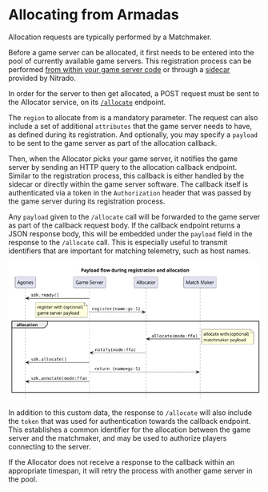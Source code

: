 # Allocating from Armadas

Allocation requests are typically performed by a Matchmaker.

Before a game server can be allocated, it first needs to be entered into the pool of currently available game servers.
This registration process can be performed [from within your game server code](manually-registering-game-servers.md)
or through a [sidecar](automatically-registering-game-servers.md) provided by Nitrado.

In order for the server to then get allocated, a POST request must be sent to the Allocator service, on its
[`/allocate`](/api/multiplayer-servers/allocation-allocator.html#tag/Allocator) endpoint.

The `region` to allocate from is a mandatory parameter. The request can also include a set of additional `attributes`
that the game server needs to have, as defined during its registration. And optionally, you may specify a `payload`
to be sent to the game server as part of the allocation callback.

Then, when the Allocator picks your game server, it notifies the game server by sending an HTTP query to the allocation callback
endpoint. Similar to the registration process, this callback is either handled by the sidecar or directly within the
game server software. The callback itself is authenticated via a token in the `Authorization` header that was passed by
the game server during its registration process.

Any `payload` given to the `/allocate` call will be forwarded to the game server as part of the callback request body.
If the callback endpoint returns a JSON response body, this will be embedded under the `payload` field in the response
to the `/allocate` call. This is especially useful to transmit identifiers that are important for matching telemetry,
such as host names.

![request-payload.png "Payload flow during registration and allocation"](images/allocating-from-armadas/request-payload.png)

In addition to this custom data, the response to `/allocate` will also include the `token` that was used for
authentication towards the callback endpoint. This establishes a common identifier for the allocation between the
game server and the matchmaker, and may be used to authorize players connecting to the server.

If the Allocator does not receive a response to the callback within an appropriate timespan, it will retry the
process with another game server in the pool.
